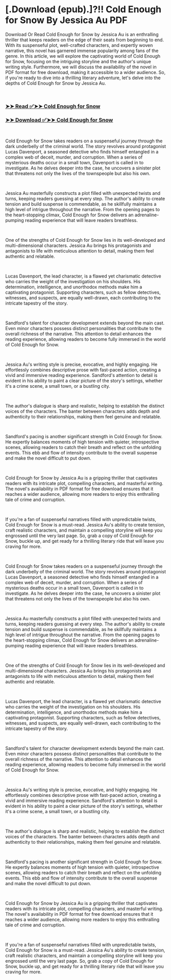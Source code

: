 # [.Download (epub).]?!! Cold Enough for Snow By Jessica Au PDF

<p>Download Or Read Cold Enough for Snow by Jessica Au is an enthralling thriller that keeps readers on the edge of their seats from beginning to end. With its suspenseful plot, well-crafted characters, and expertly woven narrative, this novel has garnered immense popularity among fans of the genre. In this article, we will explore the captivating world of Cold Enough for Snow, focusing on the intriguing storyline and the author's unique writing style. Furthermore, we will discuss the availability of the novel in PDF format for free download, making it accessible to a wider audience. So, if you're ready to dive into a thrilling literary adventure, let's delve into the depths of Cold Enough for Snow by Jessica Au.</p>
<p>&nbsp;</p>

### [➤➤ Read ✅➤➤ Cold Enough for Snow](https://pdfworldnow.com/?book=58730649)

### [➤➤ Download ✅➤➤ Cold Enough for Snow](https://pdfworldnow.com/?book=58730649)

<p>&nbsp;</p>
<p>Cold Enough for Snow takes readers on a suspenseful journey through the dark underbelly of the criminal world. The story revolves around protagonist Lucas Davenport, a seasoned detective who finds himself entangled in a complex web of deceit, murder, and corruption. When a series of mysterious deaths occur in a small town, Davenport is called in to investigate. As he delves deeper into the case, he uncovers a sinister plot that threatens not only the lives of the townspeople but also his own.</p>
<p>&nbsp;</p>
<p>Jessica Au masterfully constructs a plot filled with unexpected twists and turns, keeping readers guessing at every step. The author's ability to create tension and build suspense is commendable, as he skillfully maintains a high level of intrigue throughout the narrative. From the opening pages to the heart-stopping climax, Cold Enough for Snow delivers an adrenaline-pumping reading experience that will leave readers breathless.</p>
<p>&nbsp;</p>
<p>One of the strengths of Cold Enough for Snow lies in its well-developed and multi-dimensional characters. Jessica Au brings his protagonists and antagonists to life with meticulous attention to detail, making them feel authentic and relatable.</p>
<p>&nbsp;</p>
<p>Lucas Davenport, the lead character, is a flawed yet charismatic detective who carries the weight of the investigation on his shoulders. His determination, intelligence, and unorthodox methods make him a captivating protagonist. Supporting characters, such as fellow detectives, witnesses, and suspects, are equally well-drawn, each contributing to the intricate tapestry of the story.</p>
<p>&nbsp;</p>
<p>Sandford's talent for character development extends beyond the main cast. Even minor characters possess distinct personalities that contribute to the overall richness of the narrative. This attention to detail enhances the reading experience, allowing readers to become fully immersed in the world of Cold Enough for Snow.</p>
<p>&nbsp;</p>
<p>Jessica Au's writing style is precise, evocative, and highly engaging. He effortlessly combines descriptive prose with fast-paced action, creating a vivid and immersive reading experience. Sandford's attention to detail is evident in his ability to paint a clear picture of the story's settings, whether it's a crime scene, a small town, or a bustling city.</p>
<p>&nbsp;</p>
<p>The author's dialogue is sharp and realistic, helping to establish the distinct voices of the characters. The banter between characters adds depth and authenticity to their relationships, making them feel genuine and relatable.</p>
<p>&nbsp;</p>
<p>Sandford's pacing is another significant strength in Cold Enough for Snow. He expertly balances moments of high tension with quieter, introspective scenes, allowing readers to catch their breath and reflect on the unfolding events. This ebb and flow of intensity contribute to the overall suspense and make the novel difficult to put down.</p>
<p>&nbsp;</p>
<p>Cold Enough for Snow by Jessica Au is a gripping thriller that captivates readers with its intricate plot, compelling characters, and masterful writing. The novel's availability in PDF format for free download ensures that it reaches a wider audience, allowing more readers to enjoy this enthralling tale of crime and corruption.</p>
<p>&nbsp;</p>
<p>If you're a fan of suspenseful narratives filled with unpredictable twists, Cold Enough for Snow is a must-read. Jessica Au's ability to create tension, craft realistic characters, and maintain a compelling storyline will keep you engrossed until the very last page. So, grab a copy of Cold Enough for Snow, buckle up, and get ready for a thrilling literary ride that will leave you craving for more.</p>
<p>&nbsp;</p>
<p>Cold Enough for Snow takes readers on a suspenseful journey through the dark underbelly of the criminal world. The story revolves around protagonist Lucas Davenport, a seasoned detective who finds himself entangled in a complex web of deceit, murder, and corruption. When a series of mysterious deaths occur in a small town, Davenport is called in to investigate. As he delves deeper into the case, he uncovers a sinister plot that threatens not only the lives of the townspeople but also his own.</p>
<p>&nbsp;</p>
<p>Jessica Au masterfully constructs a plot filled with unexpected twists and turns, keeping readers guessing at every step. The author's ability to create tension and build suspense is commendable, as he skillfully maintains a high level of intrigue throughout the narrative. From the opening pages to the heart-stopping climax, Cold Enough for Snow delivers an adrenaline-pumping reading experience that will leave readers breathless.</p>
<p>&nbsp;</p>
<p>One of the strengths of Cold Enough for Snow lies in its well-developed and multi-dimensional characters. Jessica Au brings his protagonists and antagonists to life with meticulous attention to detail, making them feel authentic and relatable.</p>
<p>&nbsp;</p>
<p>Lucas Davenport, the lead character, is a flawed yet charismatic detective who carries the weight of the investigation on his shoulders. His determination, intelligence, and unorthodox methods make him a captivating protagonist. Supporting characters, such as fellow detectives, witnesses, and suspects, are equally well-drawn, each contributing to the intricate tapestry of the story.</p>
<p>&nbsp;</p>
<p>Sandford's talent for character development extends beyond the main cast. Even minor characters possess distinct personalities that contribute to the overall richness of the narrative. This attention to detail enhances the reading experience, allowing readers to become fully immersed in the world of Cold Enough for Snow.</p>
<p>&nbsp;</p>
<p>Jessica Au's writing style is precise, evocative, and highly engaging. He effortlessly combines descriptive prose with fast-paced action, creating a vivid and immersive reading experience. Sandford's attention to detail is evident in his ability to paint a clear picture of the story's settings, whether it's a crime scene, a small town, or a bustling city.</p>
<p>&nbsp;</p>
<p>The author's dialogue is sharp and realistic, helping to establish the distinct voices of the characters. The banter between characters adds depth and authenticity to their relationships, making them feel genuine and relatable.</p>
<p>&nbsp;</p>
<p>Sandford's pacing is another significant strength in Cold Enough for Snow. He expertly balances moments of high tension with quieter, introspective scenes, allowing readers to catch their breath and reflect on the unfolding events. This ebb and flow of intensity contribute to the overall suspense and make the novel difficult to put down.</p>
<p>&nbsp;</p>
<p>Cold Enough for Snow by Jessica Au is a gripping thriller that captivates readers with its intricate plot, compelling characters, and masterful writing. The novel's availability in PDF format for free download ensures that it reaches a wider audience, allowing more readers to enjoy this enthralling tale of crime and corruption.</p>
<p>&nbsp;</p>
<p>If you're a fan of suspenseful narratives filled with unpredictable twists, Cold Enough for Snow is a must-read. Jessica Au's ability to create tension, craft realistic characters, and maintain a compelling storyline will keep you engrossed until the very last page. So, grab a copy of Cold Enough for Snow, buckle up, and get ready for a thrilling literary ride that will leave you craving for more.</p>
<p>&nbsp;</p>
